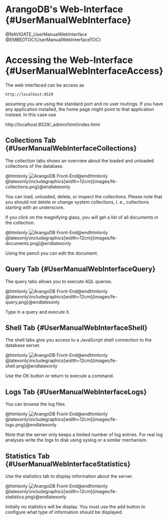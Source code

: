 ArangoDB's Web-Interface {#UserManualWebInterface}
==================================================

@NAVIGATE_UserManualWebInterface
@EMBEDTOC{UserManualWebInterfaceTOC}

Accessing the Web-Interface {#UserManualWebInterfaceAccess}
===========================================================

The web interfaced can be access as

    http://localhost:8529

assuming you are using the standard port and no user routings. If you
have any application installed, the home page might point to that
application instead. In this case use

  http://localhost:8529/_admin/html/index.html

Collections Tab {#UserManualWebInterfaceCollections}
----------------------------------------------------

The collection tabs shows an overview about the loaded and unloaded
collections of the database.

@htmlonly <img src="images/fe-collections.png" alt="ArangoDB Front-End">@endhtmlonly
@latexonly\includegraphics[width=12cm]{images/fe-collections.png}@endlatexonly

You can load, unloaded, delete, or inspect the collections. Please
note that you should not delete or change system collections, i. e.,
collections starting with an underscore.

If you click on the magnifying glass, you will get a list of all documents
in the collection.

@htmlonly <img src="images/fe-documents.png" alt="ArangoDB Front-End">@endhtmlonly
@latexonly\includegraphics[width=12cm]{images/fe-documents.png}@endlatexonly

Using the pencil you can edit the document.

Query Tab {#UserManualWebInterfaceQuery}
----------------------------------------

The query tabs allows you to execute AQL queries.

@htmlonly <img src="images/fe-query.png" alt="ArangoDB Front-End">@endhtmlonly
@latexonly\includegraphics[width=12cm]{images/fe-query.png}@endlatexonly

Type in a query and execute it.

Shell Tab {#UserManualWebInterfaceShell}
----------------------------------------

The shell tabs give you access to a JavaScript shell connection to the
database server.

@htmlonly <img src="images/fe-shell.png" alt="ArangoDB Front-End">@endhtmlonly
@latexonly\includegraphics[width=12cm]{images/fe-shell.png}@endlatexonly

Use the OK button or return to execute a command.

Logs Tab {#UserManualWebInterfaceLogs}
--------------------------------------

You can browse the log files.

@htmlonly <img src="images/fe-logs.png" alt="ArangoDB Front-End">@endhtmlonly
@latexonly\includegraphics[width=12cm]{images/fe-logs.png}@endlatexonly

Note that the server only keeps a limited number of log entries. For
real log analyses write the logs to disk using syslog or a similar
mechanism.

Statistics Tab {#UserManualWebInterfaceStatistics}
--------------------------------------------------

Use the statistics tab to display information about the server.

@htmlonly <img src="images/fe-statistics.png" alt="ArangoDB Front-End">@endhtmlonly
@latexonly\includegraphics[width=12cm]{images/fe-statistics.png}@endlatexonly

Initially no statistics will be display. You must use the add button
to configure what type of information should be displayed.
